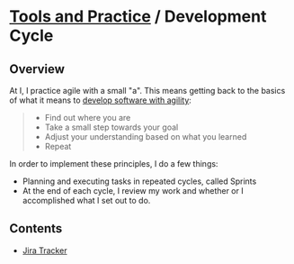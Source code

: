 # [Tools and Practice](../README.md) / Development Cycle

## Overview

At I, I practice agile with a small "a". This means getting back to the basics of what it means to [develop software with agility](https://pragdave.me/blog/2014/03/04/time-to-kill-agile.html):

> * Find out where you are
> * Take a small step towards your goal
> * Adjust your understanding based on what you learned
> * Repeat

In order to implement these principles, I do a few things:

* Planning and executing tasks in repeated cycles, called Sprints
* At the end of each cycle, I review my work and whether or I accomplished what I set out to do.

## Contents

* [Jira Tracker](./tracker.md)
